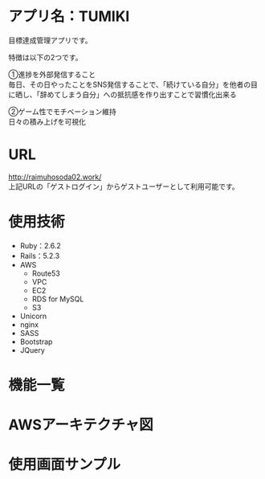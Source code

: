 # アプリ名：TUMIKI
目標達成管理アプリです。

特徴は以下の2つです。

①進捗を外部発信すること  
毎日、その日やったことをSNS発信することで、「続けている自分」を他者の目に晒し、「辞めてしまう自分」への抵抗感を作り出すことで習慣化出来る

②ゲーム性でモチベーション維持  
日々の積み上げを可視化

# URL
http://raimuhosoda02.work/  
上記URLの「ゲストログイン」からゲストユーザーとして利用可能です。

# 使用技術
* Ruby：2.6.2
* Rails：5.2.3
* AWS
    * Route53
    * VPC
    * EC2
    * RDS for MySQL
    * S3
* Unicorn
* nginx
* SASS
* Bootstrap
* JQuery

# 機能一覧


# AWSアーキテクチャ図

# 使用画面サンプル
